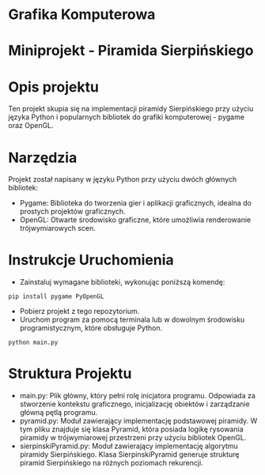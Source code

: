 # Grafika Komputerowa
# Miniprojekt - Piramida Sierpińskiego 

# Opis projektu 
Ten projekt skupia się na implementacji piramidy Sierpińskiego przy użyciu języka Python i popularnych bibliotek do grafiki komputerowej - pygame oraz OpenGL.

# Narzędzia
Projekt został napisany w języku Python przy użyciu dwóch głównych bibliotek:

- Pygame: Biblioteka do tworzenia gier i aplikacji graficznych, idealna do prostych projektów graficznych.
- OpenGL: Otwarte środowisko graficzne, które umożliwia renderowanie trójwymiarowych scen.

# Instrukcje Uruchomienia
- Zainstaluj wymagane biblioteki, wykonując poniższą komendę:
```
pip install pygame PyOpenGL
```
- Pobierz projekt z tego repozytorium.
- Uruchom program za pomocą terminala lub w dowolnym środowisku programistycznym, które obsługuje Python.
``` 
python main.py
```

# Struktura Projektu
- main.py: Plik główny, który pełni rolę inicjatora programu. Odpowiada za stworzenie kontekstu graficznego, inicjalizację obiektów i zarządzanie główną pętlą programu.
- pyramid.py: Moduł zawierający implementację podstawowej piramidy. W tym pliku znajduje się klasa Pyramid, która posiada logikę rysowania piramidy w trójwymiarowej przestrzeni przy użyciu bibliotek OpenGL.
- sierpinskiPyramid.py: Moduł zawierający implementację algorytmu piramidy Sierpińskiego. Klasa SierpinskiPyramid generuje strukturę piramid Sierpińskiego na różnych poziomach rekurencji.

